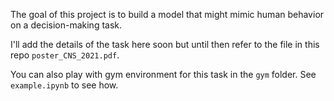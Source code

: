 The goal of this project is to build a model that might mimic human behavior on a decision-making task.

I'll add the details of the task here soon but until then refer to the file in this repo `poster_CNS_2021.pdf`.

You can also play with gym environment for this task in the `gym` folder. See `example.ipynb` to see how.
